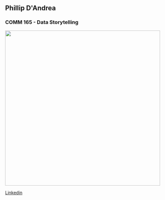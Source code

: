 ## Phillip D'Andrea

### COMM 165 - Data Storytelling

<img src="https://avatars.githubusercontent.com/u/67593370?v=4" width="500" >

[Linkedin](https://www.linkedin.com/in/phillip-d-andrea-1b3415217/)
